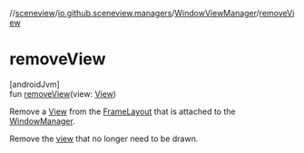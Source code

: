 //[sceneview](../../../index.md)/[io.github.sceneview.managers](../index.md)/[WindowViewManager](index.md)/[removeView](remove-view.md)

# removeView

[androidJvm]\
fun [removeView](remove-view.md)(view: [View](https://developer.android.com/reference/kotlin/android/view/View.html))

Remove a [View](https://developer.android.com/reference/kotlin/android/view/View.html) from the [FrameLayout](https://developer.android.com/reference/kotlin/android/widget/FrameLayout.html) that is attached to the [WindowManager](https://developer.android.com/reference/kotlin/android/view/WindowManager.html).

Remove the [view](remove-view.md) that no longer need to be drawn.
